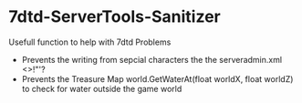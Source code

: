 # 7dtd-ServerTools-Sanitizer

Usefull function to help with 7dtd Problems


- Prevents the writing from sepcial characters the the serveradmin.xml <>!"'?
- Prevents the Treasure Map world.GetWaterAt(float worldX, float worldZ) to check for water outside the game world